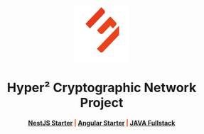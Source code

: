 <p align="center" width="100%">
    <img width="25%" src="profile/imgs/logo.png"> 
</p>

<h1 align="center" width="100%">Hyper² Cryptographic Network Project</h1>

<h4 align="center" width="100%" style="color: #FF3C00;">
    <a href="">NestJS Starter</a> | <a href="">Angular Starter</a> | <a href="">JAVA Fullstack</a>
</h4>
